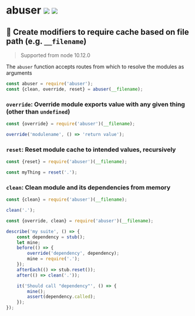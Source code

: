 # abuser [![](https://img.shields.io/npm/v/abuser.svg)](https://www.npmjs.com/package/abuser) [![](https://img.shields.io/badge/source--000000.svg?logo=github&style=social)](https://github.com/omrilotan/abuser)

## 🤕 Create modifiers to require cache based on file path (e.g. `__filename`)

> Supported from node 10.12.0

The `abuser` function accepts routes from which to resolve the modules as arguments
```js
const abuser = require('abuser');
const {clean, override, reset} = abuser(__filename);
```

### `override`: Override module exports value with any given thing (other than `undefined`)
```js
const {override} = require('abuser')(__filename);

override('modulename', () => 'return value');
```

### `reset`: Reset module cache to intended values, recursively
```js
const {reset} = require('abuser')(__filename);

const myThing = reset('.');
```


### `clean`: Clean module and its dependencies from memory
```js
const {clean} = require('abuser')(__filename);

clean('.');
```

```js
const {override, clean} = require('abuser')(__filename);

describe('my suite', () => {
	const dependency = stub();
	let mine;
	before(() => {
		override('dependency', dependency);
		mine = require('.');
	});
	afterEach(() => stub.reset());
	after(() => clean('.'));

	it('Should call "dependency"', () => {
		mine();
		assert(dependency.called);
	});
});
```

